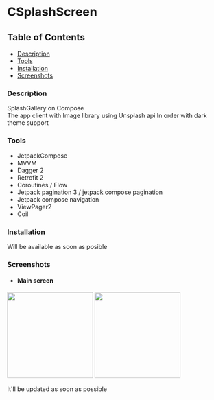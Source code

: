 # CSplashScreen

## Table of Contents

- [Description](#description)
- [Tools](#tools)
- [Installation](#installation)
- [Screenshots](#screenshots)

### Description

SplashGallery on Compose </br>
The app client with Image library using Unsplash api In order with dark theme support

### Tools

- JetpackCompose
- MVVM
- Dagger 2
- Retrofit 2
- Coroutines / Flow
- Jetpack pagination 3 / jetpack compose pagination
- Jetpack compose navigation
- ViewPager2
- Coil 

### Installation

Will be available as soon as posible

### Screenshots

- #### Main screen
<img src="./screenshots/Screenshot_1.jpg" width="200" > <img src="./screenshots/Screenshot_2.jpg" width="200" > 

It'll be updated as soon as possible
